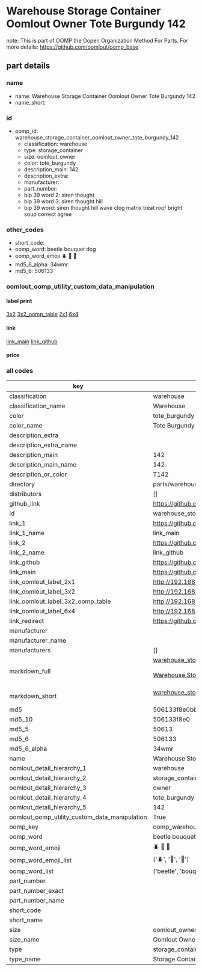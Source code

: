 # Warehouse Storage Container Oomlout Owner Tote Burgundy 142  

note: This is part of OOMP the Oopen Organization Method For Parts. For more details: https://github.com/oomlout/oomp_base

##  part details
  







### name
* name: Warehouse Storage Container Oomlout Owner Tote Burgundy 142
* name_short: 
### id
* oomp_id: warehouse_storage_container_oomlout_owner_tote_burgundy_142
  * classification: warehouse
  * type: storage_container
  * size: oomlout_owner
  * color: tote_burgundy
  * description_main: 142
  * description_extra: 
  * manufacturer: 
  * part_number: 
  * bip 39 word 2: siren thought
  * bip 39 word 3: siren thought hill
  * bip 39 word: siren thought hill wave clog matrix treat roof bright soup correct agree

### other_codes
* short_code: 
* oomp_word: beetle bouquet dog
* oomp_word_emoji :beetle: :bouquet: :dog:
* md5_6_alpha: 34wmr
* md5_6: 506133






### oomlout_oomp_utility_custom_data_manipulation
#### label print
[3x2](http://192.168.1.245:1112/?label=oomp%2034wmr)
[3x2_oomp_table](http://192.168.1.108:1112/?label=oomp%2034wmr)
[2x1](http://192.168.1.242:1112/?label=oomp%2034wmr)
[6x4](http://192.168.1.55:1112/?label=oomp%2034wmr)    

#### link

[link_main](https://github.com/oomlout/oomlout_oomp_version_1_messy/tree/main/parts/warehouse_storage_container_oomlout_owner_tote_burgundy_142) [link_github](https://github.com/oomlout/oomlout_oomp_version_1_messy/tree/main/parts/warehouse_storage_container_oomlout_owner_tote_burgundy_142)                             

#### price







### all codes 
| key | value |  
| --- | --- |  
| classification | warehouse |  
| classification_name | Warehouse |  
| color | tote_burgundy |  
| color_name | Tote Burgundy |  
| description_extra |  |  
| description_extra_name |  |  
| description_main | 142 |  
| description_main_name | 142 |  
| description_or_color | T142 |  
| directory | parts/warehouse_storage_container_oomlout_owner_tote_burgundy_142 |  
| distributors | [] |  
| github_link | https://github.com/oomlout/oomlout_oomp_part_src/tree/main/parts/warehouse_storage_container_oomlout_owner_tote_burgundy_142 |  
| id | warehouse_storage_container_oomlout_owner_tote_burgundy_142 |  
| link_1 | https://github.com/oomlout/oomlout_oomp_version_1_messy/tree/main/parts/warehouse_storage_container_oomlout_owner_tote_burgundy_142 |  
| link_1_name | link_main |  
| link_2 | https://github.com/oomlout/oomlout_oomp_version_1_messy/tree/main/parts/warehouse_storage_container_oomlout_owner_tote_burgundy_142 |  
| link_2_name | link_github |  
| link_github | https://github.com/oomlout/oomlout_oomp_version_1_messy/tree/main/parts/warehouse_storage_container_oomlout_owner_tote_burgundy_142 |  
| link_main | https://github.com/oomlout/oomlout_oomp_version_1_messy/tree/main/parts/warehouse_storage_container_oomlout_owner_tote_burgundy_142 |  
| link_oomlout_label_2x1 | http://192.168.1.242:1112/?label=oomp%2034wmr |  
| link_oomlout_label_3x2 | http://192.168.1.245:1112/?label=oomp%2034wmr |  
| link_oomlout_label_3x2_oomp_table | http://192.168.1.108:1112/?label=oomp%2034wmr |  
| link_oomlout_label_6x4 | http://192.168.1.55:1112/?label=oomp%2034wmr |  
| link_redirect | https://github.com/oomlout/oomlout_oomp_version_1_messy/tree/main/parts/warehouse_storage_container_oomlout_owner_tote_burgundy_142 |  
| manufacturer |  |  
| manufacturer_name |  |  
| manufacturers | [] |  
| markdown_full | [warehouse_storage_container_oomlout_owner_tote_burgundy_142](none)<br>[](none)<br>[Warehouse Storage Container Oomlout Owner Tote Burgundy 142](none)<br><br> |  
| markdown_short | [warehouse_storage_container_oomlout_owner_tote_burgundy_142](none)<br><br> |  
| md5 | 506133f8e0bbbcfa2495cf7ed7783e4b |  
| md5_10 | 506133f8e0 |  
| md5_5 | 50613 |  
| md5_6 | 506133 |  
| md5_6_alpha | 34wmr |  
| name | Warehouse Storage Container Oomlout Owner Tote Burgundy 142 |  
| oomlout_detail_hierarchy_1 | warehouse |  
| oomlout_detail_hierarchy_2 | storage_container |  
| oomlout_detail_hierarchy_3 | owner |  
| oomlout_detail_hierarchy_4 | tote_burgundy |  
| oomlout_detail_hierarchy_5 | 142 |  
| oomlout_oomp_utility_custom_data_manipulation | True |  
| oomp_key | oomp_warehouse_storage_container_oomlout_owner_tote_burgundy_142 |  
| oomp_word | beetle bouquet dog |  
| oomp_word_emoji | :beetle: :bouquet: :dog: |  
| oomp_word_emoji_list | [':beetle:', ':bouquet:', ':dog:'] |  
| oomp_word_list | ['beetle', 'bouquet', 'dog'] |  
| part_number |  |  
| part_number_exact |  |  
| part_number_name |  |  
| short_code |  |  
| short_name |  |  
| size | oomlout_owner |  
| size_name | Oomlout Owner |  
| type | storage_container |  
| type_name | Storage Container |  
